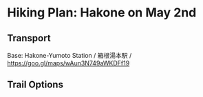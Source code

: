 # Hiking Plan: Hakone on May 2nd

## Transport

Base: Hakone-Yumoto Station / 箱根湯本駅 / <https://goo.gl/maps/wAun3N749aWKDFf19>

## Trail Options


